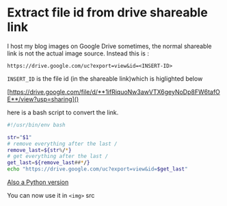 # Extract file id from drive shareable link

I host my blog images on Google Drive sometimes, the normal shareable link is not
the actual image source.
Instead this is :

`https://drive.google.com/uc?export=view&id=<INSERT-ID>`

`INSERT_ID` is the file id (in the shareable link)which is higlighted below

[https://drive.google.com/file/d/**1ifRiquoNw3awVTX6geyNoDp8FW6tafOE**/view?usp=sharing]()

here is a bash script to convert the link.

```bash
#!/usr/bin/env bash

str="$1"
# remove everything after the last /
remove_last=${str%/*}
# get everything after the last /
get_last=${remove_last##*/}
echo "https://drive.google.com/uc?export=view&id=$get_last"
```

[Also a Python version](https://gist.github.com/Bhupesh-V/7ad79f1cf6e007df1be02aeba22ec586)

You can now use it in `<img>` src